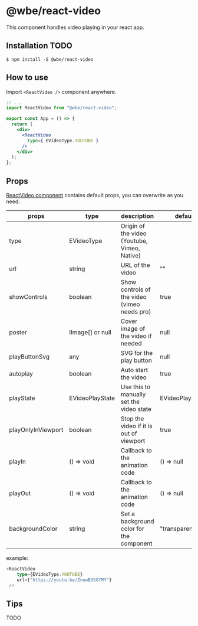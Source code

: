 # @wbe/react-video

This component handles video playing in your react app.



## Installation TODO

```shell script
$ npm install -S @wbe/react-video
```

## How to use

Import `<ReactVideo />` component anywhere.

```jsx
// ...
import ReactVideo from "@wbe/react-video";

export const App = () => {
  return (
    <div>
      <ReactVideo
        type={ EVideoType.YOUTUBE }
      />
    </div>
  );
};
```

## Props

[ReactVideo component](src/index.tsx) contains default props, you can overwrite as you need:

| props              | type             | description                                  | default value           |
| ------------------ | ---------------- | -------------------------------------------- | ----------------------- |
| type               | EVideoType       | Origin of the video (Youtube, Vimeo, Native) |                         |
| url                | string           | URL of the video                             | ""                      |
| showControls       | boolean          | Show controls of the video (vimeo needs pro) | true                    |
| poster             | IImage[] or null | Cover image of the video if needed           | null                    |
| playButtonSvg      | any              | SVG for the play button                      | null                    |
| autoplay           | boolean          | Auto start the video                         | true                    |
| playState          | EVideoPlayState  | Use this to manually set the video state     | EVideoPlayState.INITIAL |
| playOnlyInViewport | boolean          | Stop the video if it is out of viewport      | true                    |
| playIn             | () => void       | Callback to the animation code               | () => null              |
| playOut            | () => void       | Callback to the animation code               | () => null              |
| backgroundColor    | string           | Set a background color for the component     | "transparent"           |


example:

```typescript jsx
<ReactVideo 
    type={EVideoType.YOUTUBE}
    url={"https://youtu.be/ZnuwB35GYMY"}
 />
```

## Tips

TODO
